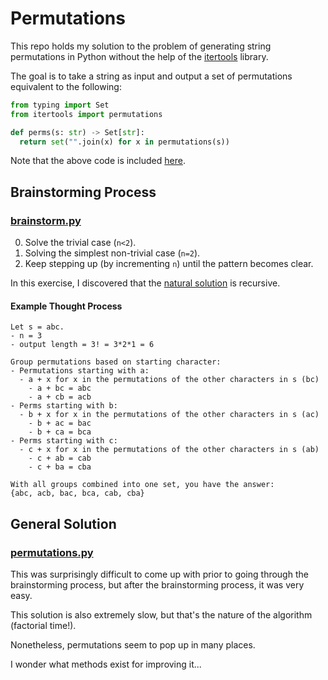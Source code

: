 # Permutations

This repo holds my solution to the problem of generating string permutations in Python without the help of the [itertools](https://docs.python.org/3/library/itertools.html) library.

The goal is to take a string as input and output a set of permutations equivalent to the following:

```python
from typing import Set
from itertools import permutations

def perms(s: str) -> Set[str]:
  return set("".join(x) for x in permutations(s))
```

Note that the above code is included [here](common.py).

## Brainstorming Process

### [brainstorm.py](brainstorm.py)

0. Solve the trivial case (`n<2`).
1. Solving the simplest non-trivial case (`n=2`).
2. Keep stepping up (by incrementing `n`) until the pattern becomes clear.

In this exercise, I discovered that the [natural solution](#General-Solution) is recursive.

#### Example Thought Process

```
Let s = abc.
- n = 3
- output length = 3! = 3*2*1 = 6

Group permutations based on starting character:
- Permutations starting with a:
  - a + x for x in the permutations of the other characters in s (bc)
    - a + bc = abc
    - a + cb = acb
- Perms starting with b:
  - b + x for x in the permutations of the other characters in s (ac)
    - b + ac = bac
    - b + ca = bca
- Perms starting with c:
  - c + x for x in the permutations of the other characters in s (ab)
    - c + ab = cab
    - c + ba = cba

With all groups combined into one set, you have the answer:
{abc, acb, bac, bca, cab, cba}
```

## General Solution

### [permutations.py](permutations.py)

This was surprisingly difficult to come up with prior to going through the brainstorming process, but after the brainstorming process, it was very easy.

This solution is also extremely slow, but that's the nature of the algorithm (factorial time!).

Nonetheless, permutations seem to pop up in many places.

I wonder what methods exist for improving it...
